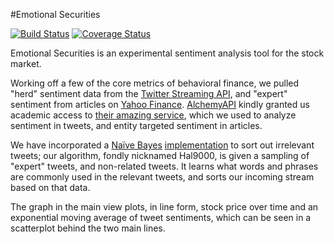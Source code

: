 
#Emotional Securities

[![Build Status](https://travis-ci.org/celeen/emotional_securities.svg?branch=master)](https://travis-ci.org/celeen/emotional_securities)
[![Coverage Status](https://img.shields.io/coveralls/celeen/emotional_securities.svg)](https://coveralls.io/r/celeen/emotional_securities)

Emotional Securities is an experimental sentiment analysis tool for the stock market.

Working off a few of the core metrics of behavioral finance, we pulled "herd" sentiment data from the [Twitter Streaming API](https://dev.twitter.com/), and "expert" sentiment from articles on [Yahoo Finance](http://finance.yahoo.com/"). [AlchemyAPI](http://www.alchemyapi.com/) kindly granted us academic access to [their amazing service](http://www.alchemyapi.com/products/products-overview/), which we used to analyze sentiment in tweets, and entity targeted sentiment in articles.

We have incorporated a [Naïve Bayes](http://en.wikipedia.org/wiki/Naive_Bayes_classifier) [implementation](https://github.com/bmuller/ankusa) to sort out irrelevant tweets; our algorithm, fondly nicknamed Hal9000, is given a sampling of "expert" tweets, and non-related tweets. It learns what words and phrases are commonly used in the relevant tweets, and sorts our incoming stream based on that data.

The graph in the main view plots, in line form, stock price over time and an exponential moving average of tweet sentiments, which can be seen in a scatterplot behind the two main lines.
